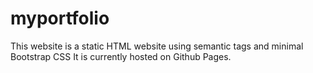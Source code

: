# myportfolio
This website is a static HTML website using semantic tags and minimal Bootstrap CSS
It is currently hosted on Github Pages.
